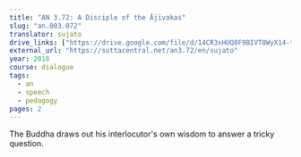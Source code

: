```yaml
---
title: "AN 3.72: A Disciple of the Ājīvakas"
slug: "an.003.072"
translator: sujato
drive_links: ["https://drive.google.com/file/d/14CR3xHUQ8F9BIVT8WyX14-tfjhuRWwVC"]
external_url: "https://suttacentral.net/an3.72/en/sujato"
year: 2018
course: dialogue
tags:
  - an
  - speech
  - pedagogy
pages: 2
---
```


The Buddha draws out his interlocutor's own wisdom to answer a tricky question.
